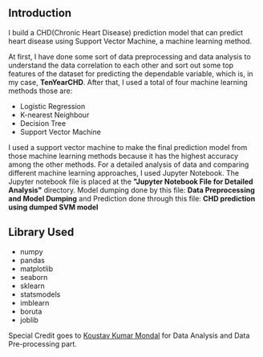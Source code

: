 ## Introduction
I build a CHD(Chronic Heart Disease) prediction model that can predict heart disease using Support Vector Machine, a machine learning method. 

At first, I have done some sort of data preprocessing and data analysis to understand the data correlation to each other and sort out some top features of the dataset for predicting the dependable variable, which is, in my case, **TenYearCHD**. After that, I used a total of four machine learning methods those are:
* Logistic Regression
* K-nearest Neighbour
* Decision Tree 
* Support Vector Machine

I used a support vector machine to make the final prediction model from those machine learning methods because it has the highest accuracy among the other methods. For a detailed analysis of data and comparing different machine learning approaches, I used Jupyter Notebook. The Jupyter notebook file is placed at the **"Jupyter Notebook File for Detailed Analysis"** directory. Model dumping done by this file: **Data Preprocessing and Model Dumping** and Prediction done through this file: **CHD prediction using dumped SVM model**

## Library Used
* numpy
* pandas
* matplotlib
* seaborn
* sklearn
* statsmodels
* imblearn
* boruta
* joblib

Special Credit goes to [Koustav Kumar Mondal](https://github.com/TakMashhido) for Data Analysis and Data Pre-processing part.
